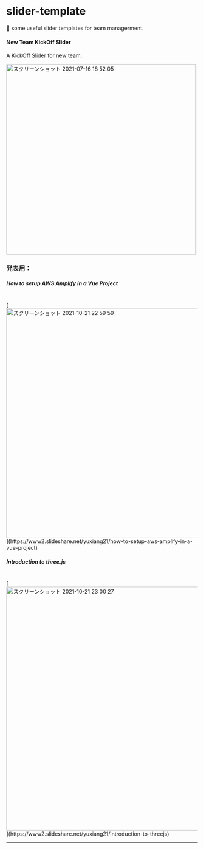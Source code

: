 # slider-template
🌟 some useful slider templates for team managerment.

#### New Team KickOff Slider
A KickOff Slider for new team.

<img width="500px" alt="スクリーンショット 2021-07-16 18 52 05" src="https://user-images.githubusercontent.com/23165804/125929223-f3f40dab-69af-4cd9-bb69-48ac1cfe429d.png">


### 発表用：
##### How to setup AWS Amplify in a Vue Project
<br>
[<img width="603" alt="スクリーンショット 2021-10-21 22 59 59" src="https://user-images.githubusercontent.com/23165804/138293251-19c5ef49-621e-48d0-aeaf-bbfd4982a8c2.png">](https://www2.slideshare.net/yuxiang21/how-to-setup-aws-amplify-in-a-vue-project)

##### Introduction to three.js
<br>
[<img width="640" alt="スクリーンショット 2021-10-21 23 00 27" src="https://user-images.githubusercontent.com/23165804/138293321-e317bb5d-d6d3-4fe0-aec9-48428ee59ade.png">](https://www2.slideshare.net/yuxiang21/introduction-to-threejs)


***



